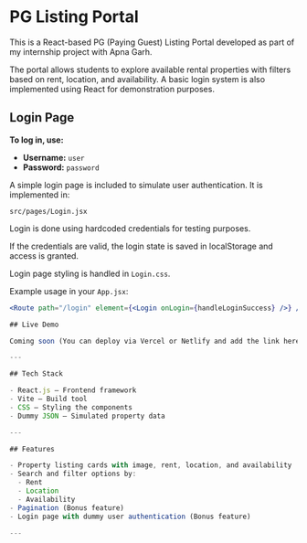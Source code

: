 # PG Listing Portal

This is a React-based PG (Paying Guest) Listing Portal developed as part of my internship project with Apna Garh.

The portal allows students to explore available rental properties with filters based on rent, location, and availability. A basic login system is also implemented using React for demonstration purposes.

## Login Page

**To log in, use:**
- **Username:** `user`
- **Password:** `password`

A simple login page is included to simulate user authentication. It is implemented in:

`src/pages/Login.jsx`

Login is done using hardcoded credentials for testing purposes.

If the credentials are valid, the login state is saved in localStorage and access is granted.

Login page styling is handled in `Login.css`.

Example usage in your `App.jsx`:

```jsx
<Route path="/login" element={<Login onLogin={handleLoginSuccess} />} />

## Live Demo

Coming soon (You can deploy via Vercel or Netlify and add the link here.)

---

## Tech Stack

- React.js – Frontend framework
- Vite – Build tool
- CSS – Styling the components
- Dummy JSON – Simulated property data

---

## Features

- Property listing cards with image, rent, location, and availability
- Search and filter options by:
  - Rent
  - Location
  - Availability
- Pagination (Bonus feature)
- Login page with dummy user authentication (Bonus feature)

---


